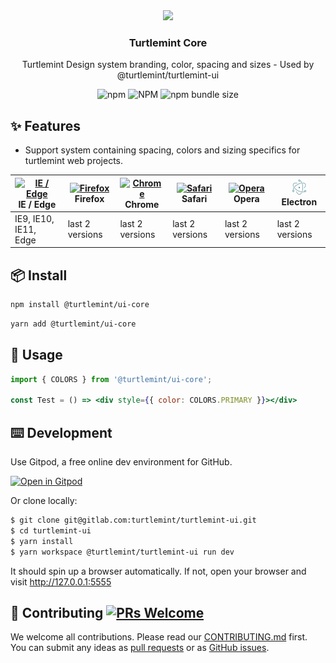 <div align="center">
   <img width="200" src="https://d5ng0zjhhq362.cloudfront.net/images/turtlemint-logo-7df8cb52bc.svg">
</div>

<div><h3 align="center">Turtlemint Core</h3></div>

<div align="center">

Turtlemint Design system branding, color, spacing and sizes - Used by @turtlemint/turtlemint-ui

![npm](https://img.shields.io/npm/v/@turtlemint/ui-core.svg) ![NPM](https://img.shields.io/npm/l/@turtlemint/ui-core.svg) 
![npm bundle size](https://img.shields.io/bundlephobia/min/@turtlemint/ui-core.svg) 

</div>

## ✨ Features

- Support system containing spacing, colors and sizing specifics for turtlemint web projects.

| [<img src="https://raw.githubusercontent.com/alrra/browser-logos/master/src/edge/edge_48x48.png" alt="IE / Edge" width="24px" height="24px" />](http://godban.github.io/browsers-support-badges/)</br>IE / Edge | [<img src="https://raw.githubusercontent.com/alrra/browser-logos/master/src/firefox/firefox_48x48.png" alt="Firefox" width="24px" height="24px" />](http://godban.github.io/browsers-support-badges/)</br>Firefox | [<img src="https://raw.githubusercontent.com/alrra/browser-logos/master/src/chrome/chrome_48x48.png" alt="Chrome" width="24px" height="24px" />](http://godban.github.io/browsers-support-badges/)</br>Chrome | [<img src="https://raw.githubusercontent.com/alrra/browser-logos/master/src/safari/safari_48x48.png" alt="Safari" width="24px" height="24px" />](http://godban.github.io/browsers-support-badges/)</br>Safari | [<img src="https://raw.githubusercontent.com/alrra/browser-logos/master/src/opera/opera_48x48.png" alt="Opera" width="24px" height="24px" />](http://godban.github.io/browsers-support-badges/)</br>Opera | [<img src="https://raw.githubusercontent.com/alrra/browser-logos/master/src/electron/electron_48x48.png" alt="Electron" width="24px" height="24px" />](http://godban.github.io/browsers-support-badges/)</br>Electron |
| --- | --- | --- | --- | --- | --- |
| IE9, IE10, IE11, Edge | last 2 versions | last 2 versions | last 2 versions | last 2 versions | last 2 versions |

## 📦 Install

```bash
npm install @turtlemint/ui-core
```

```bash
yarn add @turtlemint/ui-core
```

## 🔨 Usage

```jsx
import { COLORS } from '@turtlemint/ui-core';

const Test = () => <div style={{ color: COLORS.PRIMARY }}></div>  
```

## ⌨️ Development

Use Gitpod, a free online dev environment for GitHub.

[![Open in Gitpod](https://gitpod.io/button/open-in-gitpod.svg)](https://gitpod.io/#https://github.com/turtlemint/turtlemint-core/)

Or clone locally:

```bash
$ git clone git@gitlab.com:turtlemint/turtlemint-ui.git
$ cd turtlemint-ui
$ yarn install
$ yarn workspace @turtlemint/turtlemint-ui run dev
```

It should spin up a browser automatically. If not, open your browser and visit http://127.0.0.1:5555

## 🤝 Contributing [![PRs Welcome](https://img.shields.io/badge/PRs-welcome-brightgreen.svg?style=flat-square)](http://makeapullrequest.com)

We welcome all contributions. Please read our [CONTRIBUTING.md](https://github.com/turtlemint/turtlemint-ui/blob/master/.github/CONTRIBUTING.md) first. You can submit any ideas as [pull requests](https://github.com/turtlemint/turtlemint-ui/pulls) or as [GitHub issues](https://github.com/turtlemint/turtlemint-ui/issues).


